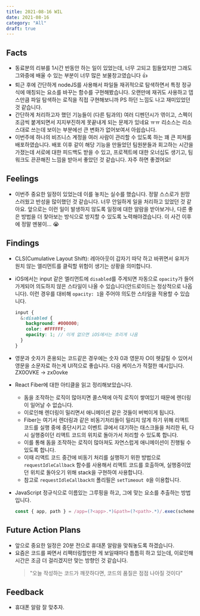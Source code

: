 ```yaml
---
title: 2021-08-16 WIL
date: 2021-08-16
category: "All"
draft: true
---
```


## Facts

- 동료분의 리뷰를 1시간 반동안 하는 일이 있었는데, 너무 고되고 힘들었지만 그래도 그와중에 배울 수 있는 부분이 너무 많은 보물창고였습니다 👍
- 퇴근 후에 간단하게 nodeJS를 사용해서 파일들 재귀적으로 탐색하면서 특정 정규식에 매칭되는 요소를 바꾸는 함수를 구현해봤습니다. 오랜만에 재귀도 사용하고 뎁스만큼 파일 탐색하는 로직을 직접 구현해보니까 PS 하던 느낌도 나고 재미있었던 것 같습니다.
- 간단하게 처리하고자 했던 기능들이 (다른 팀과의) 여러 디펜던시가 엮이고, 스펙이 조금씩 붙게되면서 지지부진하게 못끝내게 되는 문제가 있네요 ㅠㅠ 리소스는 리소스대로 쓰는데 보이는 부분에선 큰 변화가 없어보여서 아쉽습니다.
- 이번주에 하나의 비즈니스 계정을 여러 사람이 관리할 수 있도록 하는 꽤 큰 피쳐를 배포하였습니다. 배포 이후 같이 해당 기능을 만들었던 팀원분들과 회고하는 시간을 가졌는데 서로에 대한 피드백도 받을 수 있고, 프로젝트에 대한 오너십도 생기고, 팀워크도 끈끈해진 느낌을 받아서 좋았던 것 같습니다. 자주 하면 좋겠어요!

## Feelings

- 이번주 중요한 일정이 있었는데 이를 놓치는 실수를 했습니다. 정말 스스로가 원망스러웠고 반성을 많이했던 것 같습니다. 너무 안일하게 일을 처리하고 있었던 것 같아요. 앞으로는 이런 일이 발생하지 않도록 일정에 대한 알람을 받아보거나, 다른 좋은 방법을 더 찾아보는 방식으로 방지할 수 있도록 노력해야겠습니다. 이 사건 이후에 정말 멘붕이... 😭

## Findings

- CLS(Cumulative Layout Shift): 레아아웃이 갑자기 따닥 하고 바뀌면서 유저가 원치 않는 엘리먼트를 클릭할 위험이 생기는 상황을 의미합니다.
- iOS에서는 input 같은 엘리먼트에 `disabled`를 주게되면 자동으로 `opacity`가 들어가게되어 의도하지 않은 스타일이 나올 수 있습니다(안드로이드는 정상적으로 나옵니다). 이런 경우를 대비해 `opacity: 1`을 주어야 의도한 스타일을 적용할 수 있습니다.

    ```scss
    input {
      &:disabled {
        background: #000000;
        color: #FFFFFF;
        opacity: 1; // 이게 없으면 iOS에서는 흐리게 나옴
      }
    }
    ```
- 영문과 숫자가 혼용되는 코드같은 경우에는 숫자 0과 영문자 O이 헷갈릴 수 있어서 영문을 소문자로 하는게 UI적으로 좋습니다. 다음 케이스가 적절한 예시입니다. ZX0OVKE -> zx0ovke
- React Fiber에 대한 아티클을 읽고 정리해보았습니다.  
  - 돔을 조작하는 로직이 많아지면 콜스택에 아직 로직이 쌓여있기 때문에 렌더링이 일어날 수 없습니다.
  - 이로인해 렌더링이 밀리면서 애니메이션 같은 것들이 버벅이게 됩니다.
  - Fiber는 여기서 렌더링과 같은 비동기처리들이 밀리지 않게 하기 위해 리액트 코드를 실행 중에 중단시키고 이벤트 큐에서 대기하는 태스크들을 처리한 뒤, 다시 실행중이던 리액트 코드의 위치로 돌아가서 처리할 수 있도록 합니다.
  - 이를 통해 돔을 조작하는 로직이 많아져도 자연스럽게 애니메이션이 진행될 수 있도록 합니다.
  - 이때 리액트 코드 중간에 비동기 처리를 실행하기 위한 방법으로 `requestIdleCallback` 함수를 사용해서 리액트 코드를 호출하며, 실행중이었던 위치로 돌아오기 위해 stack을 구현하여 사용합니다.
  - 참고로 `requestIdleCallback의` 폴리필은 `setTimeout 0`을 이용합니다.
- JavaScript 정규식으로 이름있는 그루핑을 하고, 그에 맞는 요소를 추출하는 방법입니다.

    ```js
    const { app, path } = /app=(?<app>.*)&path=(?<path>.*)/.exec(scheme)?.groups ?? {}
    ```

## Future Action Plans

- 앞으로 중요한 일정은 20분 전으로 휴대폰 알람을 맞춰놓도록 하겠습니다.
- 요즘은 코드를 짜면서 리팩터링할만한 게 보일때마다 틈틈히 하고 있는데, 이로인해 시간은 조금 더 걸리겠지만 맞는 방향인 것 같습니다.  
  > "오늘 작성하는 코드가 깨끗하다면, 코드의 품질은 점점 나아질 것이다"

## Feedback

- 휴대폰 알람 잘 맞추자.
